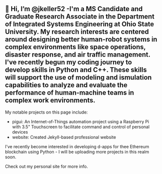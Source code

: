 👋 Hi, I’m @jkeller52
-I'm a MS Candidate and Graduate Research Associate in the Department of Integrated Systems Engineering at Ohio State University. My research interests are centered around  designing better human-robot systems in complex environments like space operations, disaster response, and air traffic management. I've recently begun my coding journey to develop skills in Python and C++. These skills will support the use of modeling and ismulation capabilities to analyze and evaluate the performance of human-machine teams in complex work environments. 
-------
My notable projects on this page include:
- pigui: An Internet-of-Things automation project using a Raspberry Pi with 3.5" Touchscreen to facilitate command and control of personal devices
- website: Created Jekyll-based professional website



I've recently become interested in developing d-apps for thee Ethereum blockchain using Python - I will be uploading more projects in this realm soon.



Check out my personal site for more info.
<!---
https://jkeller52.github.io/
--->
